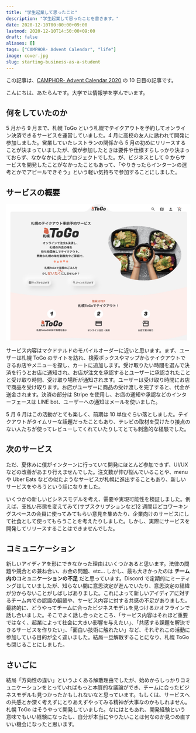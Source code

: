```yaml
---
title: "学生起業して思ったこと"
description: "学生起業して思ったことを書きます。"
date: 2020-12-10T00:00:00+09:00
lastmod: 2020-12-10T14:50:00+09:00
draft: false
aliases: []
tags: ["CAMPHOR- Advent Calendar", "life"]
image: cover.jpg
slug: starting-business-as-a-student
---
```


この記事は、[CAMPHOR- Advent Calendar 2020](https://advent.camph.net/) の 10 日目の記事です。

こんにちは、あたらんです。大学では情報学を学んでいます。

## 何をしていたのか

5 月から 9 月まで、札幌 ToGo という札幌でテイクアウトを予約してオンライン決済できるサービスを運営していました。4 月に高校の友人に誘われて開発に参加しました。営業していたレストランの関係から 5 月の初めにリリースすることが決まっていましたが、僕が参加したときは要件や仕様すらしっかり決まっておらず、なかなかに炎上プロジェクトでした。が、ビジネスとして 0 からサービスを開発したことがなかったこともあって、「やりきったらインターンの選考とかでアピールできそう」という軽い気持ちで参加することにしました。

<!-- truncate -->

## サービスの概要

![](sapporotogo.jpg)

サービス内容はマクドナルドのモバイルオーダーに近いと思います。まず、ユーザーは札幌 ToGo のサイトを訪れ、検索ボックスやマップからテイクアウトできるお店やメニューを探し、カートに追加します。受け取りたい時間を選んで決済を行うとお店に通知され、お店が注文を承認するとユーザーに承認されたことと受け取り時間、受け取り場所が通知されます。ユーザーは受け取り時間にお店で商品を受け取ります。お店がユーザーに商品の受け渡しを完了すると、代金が送金されます。決済の部分は Stripe を使用し、お店の通知や承認などのインターフェースは LINE bot、ユーザーへの通知はメールを使いました。

5 月 6 月はこの活動がとても楽しく、前期は 10 単位ぐらい落としました。テイクアウトがタイムリーな話題だったこともあり、テレビの取材を受けたり接点のない人たちが使ってレビューしてくれていたりしてとても刺激的な経験でした。

## 次のサービス

ただ、夏休みに僕がインターンに行っていて開発にほとんど参加できず、UI/UX などの改善があまり行えませんでした。注文数が伸び悩んでいることや、menu や Uber Eats などの似たようなサービスが札幌に進出することもあり、新しいサービスをやろうという話になりました。

いくつかの新しいビシネスモデルを考え、需要や実現可能性を検証しました。例えば、支払い形態を変えてみて(サブスクリプションなど)2 週間ほどコワーキングスペースの会員に使ってみてもらい意見を集めたり、企業向けのサービスにして社食として使ってもらうことを考えたりしました。しかし、実際にサービスを開発してリリースすることはできませんでした。

## コミュニケーション

新しいアイディアを形にできなかった理由はいくつかあると思います。法律の問題や競合との兼ね合い、お金の問題、etc... しかし、最も大きかったのは **チーム内のコミュニケーションの不足** だと思っています。Discord で定期的にミーティングはしていましたが、知らない間に意思決定が進んでいたり、意思決定の経緯が分からないことがしばしばありました。これによって新しいアイディアに対するチーム内での認識の齟齬や、サービス内容に対する共感の不足がありました。最終的に、どうやってチームに合ったビジネスモデルを見つけるかオフラインで話し合いました。そこでよく話し合ったところ、「サービス内容はそれほど重要ではなく、起業によって社会に大きい影響を与えたい」、「共感する課題を解決できるサービスを作りたい」、「面白い技術に触れたい」など、それぞれこの活動に参加している目的が全く違いました。結局一旦解散することになり、札幌 ToGo も閉じることにしました。

## さいごに

結局「方向性の違い」というよくある解散理由でしたが、始めからしっかりコミュニケーションをとっていればもっと本質的な議論ができ、チームに合ったビジネスモデルも見つかったかもしれないなと思っています。もしくは、サービスへの共感とか深く考えずにとりあえずやってみる精神が大事なのかもしれません。札幌 ToGo はそうやって開発していました。なにはともあれ、開発経験という意味でもいい経験になったし、自分が本当にやりたいことは何なのか見つめ直すいい機会になったと思います。
